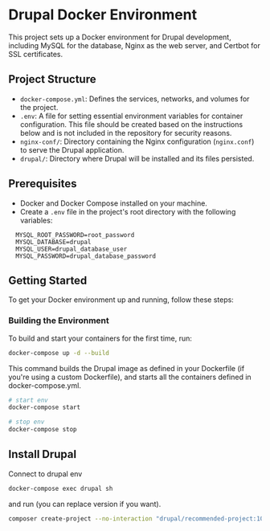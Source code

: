 # Drupal Docker Environment

This project sets up a Docker environment for Drupal development, including MySQL for the database, Nginx as the web server, and Certbot for SSL certificates.

## Project Structure

- `docker-compose.yml`: Defines the services, networks, and volumes for the project.
- `.env`: A file for setting essential environment variables for container configuration. This file should be created based on the instructions below and is not included in the repository for security reasons.
- `nginx-conf/`: Directory containing the Nginx configuration (`nginx.conf`) to serve the Drupal application.
- `drupal/`: Directory where Drupal will be installed and its files persisted.

## Prerequisites

- Docker and Docker Compose installed on your machine.
- Create a `.env` file in the project's root directory with the following variables:

```env
  MYSQL_ROOT_PASSWORD=root_password
  MYSQL_DATABASE=drupal
  MYSQL_USER=drupal_database_user
  MYSQL_PASSWORD=drupal_database_password
```

## Getting Started

To get your Docker environment up and running, follow these steps:

### Building the Environment

To build and start your containers for the first time, run:

```bash
docker-compose up -d --build
```

This command builds the Drupal image as defined in your Dockerfile (if you're using a custom Dockerfile), and starts all the containers defined in docker-compose.yml.

```bash
# start env
docker-compose start

# stop env
docker-compose stop
```

## Install Drupal

Connect to drupal env

```bash
docker-compose exec drupal sh
```

and run (you can replace version if you want).

```bash
composer create-project --no-interaction "drupal/recommended-project:10.2.4" /opt/drupal
```
